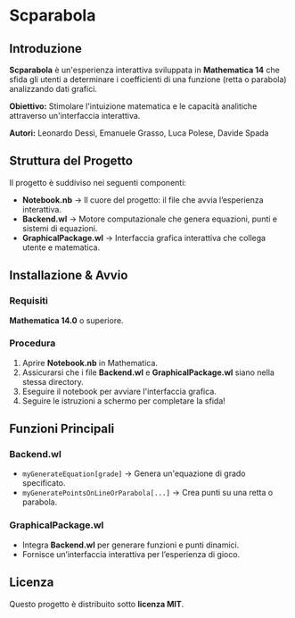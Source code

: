 # Scparabola

## Introduzione
**Scparabola** è un'esperienza interattiva sviluppata in **Mathematica 14** che sfida gli utenti a determinare i coefficienti di una funzione (retta o parabola) analizzando dati grafici. 

**Obiettivo:** Stimolare l'intuizione matematica e le capacità analitiche attraverso un'interfaccia interattiva.

**Autori:** Leonardo Dessì, Emanuele Grasso, Luca Polese, Davide Spada

## Struttura del Progetto
Il progetto è suddiviso nei seguenti componenti:

- **Notebook.nb** → Il cuore del progetto: il file che avvia l’esperienza interattiva.
- **Backend.wl** → Motore computazionale che genera equazioni, punti e sistemi di equazioni.
- **GraphicalPackage.wl** → Interfaccia grafica interattiva che collega utente e matematica.

## Installazione & Avvio
### Requisiti
**Mathematica 14.0** o superiore.

### Procedura
1. Aprire **Notebook.nb** in Mathematica.
2. Assicurarsi che i file **Backend.wl** e **GraphicalPackage.wl** siano nella stessa directory.
3. Eseguire il notebook per avviare l'interfaccia grafica.
4. Seguire le istruzioni a schermo per completare la sfida!

## Funzioni Principali
### Backend.wl
- `myGenerateEquation[grade]` → Genera un'equazione di grado specificato.
- `myGeneratePointsOnLineOrParabola[...]` → Crea punti su una retta o parabola.

### GraphicalPackage.wl
- Integra **Backend.wl** per generare funzioni e punti dinamici.
- Fornisce un’interfaccia interattiva per l’esperienza di gioco.

## Licenza
Questo progetto è distribuito sotto **licenza MIT**.

